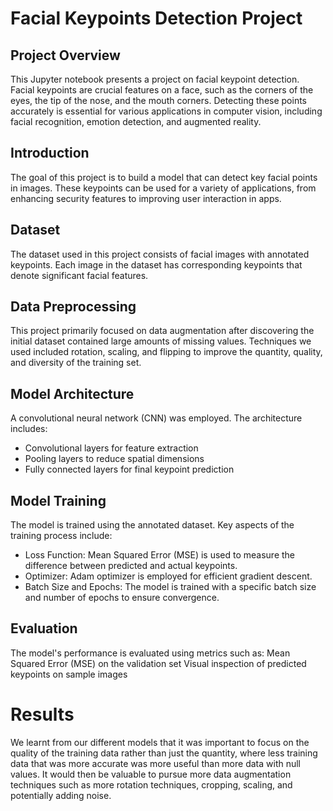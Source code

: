# Facial Keypoints Detection Project

## Project Overview
This Jupyter notebook presents a project on facial keypoint detection. Facial keypoints are crucial features on a face, such as the corners of the eyes, the tip of the nose, and the mouth corners. Detecting these points accurately is essential for various applications in computer vision, including facial recognition, emotion detection, and augmented reality.

## Introduction
The goal of this project is to build a model that can detect key facial points in images. These keypoints can be used for a variety of applications, from enhancing security features to improving user interaction in apps.

## Dataset
The dataset used in this project consists of facial images with annotated keypoints. Each image in the dataset has corresponding keypoints that denote significant facial features.

## Data Preprocessing
This project primarily focused on data augmentation after discovering the initial dataset contained large amounts of missing values. Techniques we used included rotation, scaling, and flipping to improve the quantity, quality, and diversity of the training set.

## Model Architecture
A convolutional neural network (CNN) was employed. The architecture includes:
- Convolutional layers for feature extraction
- Pooling layers to reduce spatial dimensions
- Fully connected layers for final keypoint prediction

## Model Training
The model is trained using the annotated dataset. Key aspects of the training process include:
- Loss Function: Mean Squared Error (MSE) is used to measure the difference between predicted and actual keypoints.
- Optimizer: Adam optimizer is employed for efficient gradient descent.
- Batch Size and Epochs: The model is trained with a specific batch size and number of epochs to ensure convergence.

## Evaluation
The model's performance is evaluated using metrics such as:
Mean Squared Error (MSE) on the validation set
Visual inspection of predicted keypoints on sample images

# Results
We learnt from our different models that it was important to focus on the quality of the training data rather than just the quantity, where less training data that was more accurate was more useful than more data with null values. It would then be valuable to pursue more data augmentation techniques such as more rotation techniques, cropping, scaling, and potentially adding noise.
